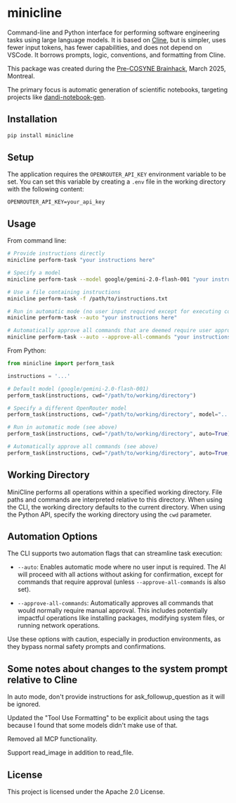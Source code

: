 # minicline

Command-line and Python interface for performing software engineering tasks using large language models. It is based on [Cline](https://cline.bot/), but is simpler, uses fewer input tokens, has fewer capabilities, and does not depend on VSCode. It borrows prompts, logic, conventions, and formatting from Cline.

This package was created during the [Pre-COSYNE Brainhack](https://pre-cosyne-brainhack.github.io/hackathon2025/posts/about/), March 2025, Montreal.

The primary focus is automatic generation of scientific notebooks, targeting projects like [dandi-notebook-gen](https://github.com/magland/dandi-notebook-gen).

## Installation

```bash
pip install minicline
```

## Setup

The application requires the `OPENROUTER_API_KEY` environment variable to be set. You can set this variable by creating a `.env` file in the working directory with the following content:

```
OPENROUTER_API_KEY=your_api_key
```

## Usage

From command line:
```bash
# Provide instructions directly
minicline perform-task "your instructions here"

# Specify a model
minicline perform-task --model google/gemini-2.0-flash-001 "your instructions here"

# Use a file containing instructions
minicline perform-task -f /path/to/instructions.txt

# Run in automatic mode (no user input required except for executing commands that are deemed to require user approval)
minicline perform-task --auto "your instructions here"

# Automatically approve all commands that are deemed require user approval
minicline perform-task --auto --approve-all-commands "your instructions here"
```

From Python:
```python
from minicline import perform_task

instructions = '...'

# Default model (google/gemini-2.0-flash-001)
perform_task(instructions, cwd="/path/to/working/directory")

# Specify a different OpenRouter model
perform_task(instructions, cwd="/path/to/working/directory", model="...")

# Run in automatic mode (see above)
perform_task(instructions, cwd="/path/to/working/directory", auto=True)

# Automatically approve all commands (see above)
perform_task(instructions, cwd="/path/to/working/directory", auto=True, approve_all_commands=True)
```

## Working Directory

MiniCline performs all operations within a specified working directory. File paths and commands are interpreted relative to this directory. When using the CLI, the working directory defaults to the current directory. When using the Python API, specify the working directory using the `cwd` parameter.

## Automation Options

The CLI supports two automation flags that can streamline task execution:

* `--auto`: Enables automatic mode where no user input is required. The AI will proceed with all actions without asking for confirmation, except for commands that require approval (unless `--approve-all-commands` is also set).

* `--approve-all-commands`: Automatically approves all commands that would normally require manual approval. This includes potentially impactful operations like installing packages, modifying system files, or running network operations.

Use these options with caution, especially in production environments, as they bypass normal safety prompts and confirmations.

## Some notes about changes to the system prompt relative to Cline

In auto mode, don't provide instructions for ask_followup_question as it will be ignored.

Updated the "Tool Use Formatting" to be explicit about using the <thinking></thinking> tags because I found that some models didn't make use of that.

Removed all MCP functionality.

Support read_image in addition to read_file.

## License

This project is licensed under the Apache 2.0 License.
